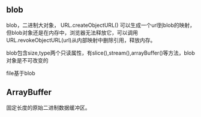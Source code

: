 ## blob 
blob，二进制大对象，    URL.createObjectURL()  可以生成一个url到blob的映射，但blob对象还是在内存中，浏览器无法释放它，可以调用URL.revokeObjectURL(url)从内部映射中删除引用，释放内存。

blob包含size,type两个只读属性，有slice(),stream(),arrayBuffer()等方法，blob对象是不可改变的

file基于blob 

## ArrayBuffer 

固定长度的原始二进制数据缓冲区。